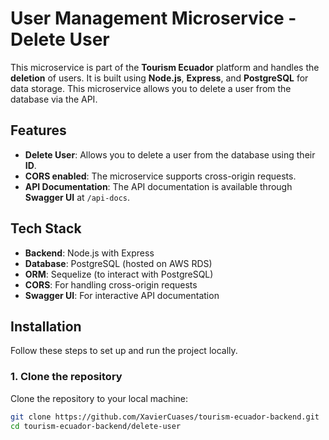 # User Management Microservice - Delete User

This microservice is part of the **Tourism Ecuador** platform and handles the **deletion** of users. It is built using **Node.js**, **Express**, and **PostgreSQL** for data storage. This microservice allows you to delete a user from the database via the API.

## Features

- **Delete User**: Allows you to delete a user from the database using their **ID**.
- **CORS enabled**: The microservice supports cross-origin requests.
- **API Documentation**: The API documentation is available through **Swagger UI** at `/api-docs`.

## Tech Stack

- **Backend**: Node.js with Express
- **Database**: PostgreSQL (hosted on AWS RDS)
- **ORM**: Sequelize (to interact with PostgreSQL)
- **CORS**: For handling cross-origin requests
- **Swagger UI**: For interactive API documentation

## Installation

Follow these steps to set up and run the project locally.

### 1. Clone the repository

Clone the repository to your local machine:

```bash
git clone https://github.com/XavierCuases/tourism-ecuador-backend.git
cd tourism-ecuador-backend/delete-user
